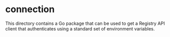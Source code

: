 # connection

This directory contains a Go package that can be used to get a Registry API
client that authenticates using a standard set of environment variables.
